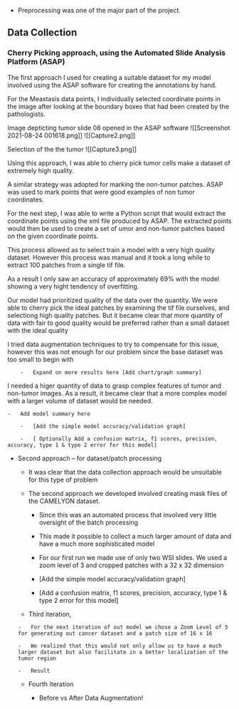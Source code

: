 -   Preprocessing was one of the major part of the project. 
    

## Data Collection 

### Cherry Picking approach, using the Automated Slide Analysis Platform (ASAP)
    
   The first approach I used for creating a suitable dataset for my model involved using the ASAP software for creating the annotations by hand. 
   
   For the Meastasis data points, I individually selected coordinate points in the image after looking at the boundary boxes that had been created by the pathologists.
        
		
Image depticting tumor slide 08 opened in the ASAP software
![[Screenshot 2021-08-24 001618.png]] ![[Capture2.png]]





Selection of the the tumor
![[Capture3.png]]

Using this approach, I was able to cherry pick tumor cells make a dataset of extremely high quality. 
			

A similar strategy was adopted for marking the non-tumor patches. ASAP was used to mark points that were good examples of non tumor coordinates.


For the next step, I was able to write a Python script that would extract the coordinate points using the xml file produced by ASAP. The extracted points would then be used to create a set of umor and non-tumor patches based on the given coordinate points.


This process allowed as to select train a model with a very high quality dataset. However this process was manual and it took a long while to extract 100 patches from a single tif file.

As a result I only saw an accuracy of approximately 69% with the model showing a very hight tendency of overfitting.

Our model had prioritized quality of the data over the quantity. We were able to cherry pick the ideal patches by examining the tif file ourselves, and selectiong high quality patches. But it became clear that more quantity of data with fair to good quality would be preferred rather than a small dataset with the ideal quality 
        
 I tried data augmentation techniques to try to compensate for this issue, however this was not enough for our problem since the base dataset was too small to begin with 
        
        -   Expand on more results here [Add chart/graph summary] 
            
I needed a higer quantity of data to grasp complex features of tumor and non-tumor images. As a result, it became clear that a more complex model with a larger volume of dataset would be needed.
   
    -   Add model summary here 
        
        -   [Add the simple model accuracy/validation graph] 
            
        -   [ Optionally Add a confusion matrix, f1 scores, precision, accuracy, type 1 & type 2 error for this model] 
            
			


-   Second approach – for dataset/patch processing 
    
    -   It was clear that the data collection approach would be unsuitable for this type of problem  
        
    -   The second approach we developed involved creating mask files of the CAMELYON dataset. 
        
        -   Since this was an automated process that involved very little oversight of the batch processing  
            
        -   This made it possible to collect a much larger amount of data and have a much more sophisticated model  
            
        -   For our first run we made use of only two WSI slides. We used a zoom level of 3 and cropped patches with a 32 x 32 dimension 
            
        -   [Add the simple model accuracy/validation graph] 
            
        -   [Add a confusion matrix, f1 scores, precision, accuracy, type 1 & type 2 error for this model]   
            
    -    Third iteration,  
        
        -   For the next iteration of out model we chose a Zoom Level of 5 for generating out cancer dataset and a patch size of 16 x 16  
            
        -   We realized that this would not only allow us to have a much larger dataset but also facilitate in a better localization of the tumor region 
            
        -   Result 
            
    
    -   Fourth Iteration  
        
        -   Before vs After Data Augmentation!






